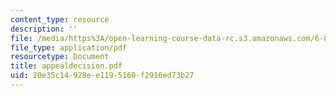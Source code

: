 ```yaml
---
content_type: resource
description: ''
file: /media/https%3A/open-learning-course-data-rc.s3.amazonaws.com/6-805-ethics-and-the-law-on-the-electronic-frontier-fall-2005/20e35c14928ee1195160f2916ed73b27_appealdecision.pdf
file_type: application/pdf
resourcetype: Document
title: appealdecision.pdf
uid: 20e35c14-928e-e119-5160-f2916ed73b27
---
```

